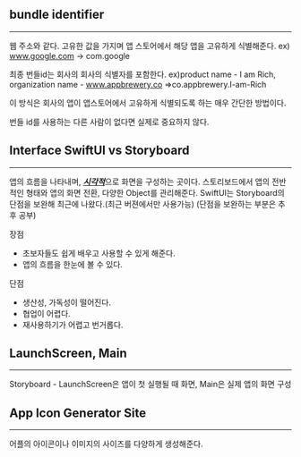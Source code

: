 ## bundle identifier

---

웹 주소와 같다. 고유한 값을 가지며 앱 스토어에서 해당 앱을 고유하게 식별해준다.
ex) www.google.com -> com.google

최종 번들id는 회사의 회사의 식별자를 포함한다.
ex)product name - I am Rich,
organization name - www.appbrewery.co
=>co.appbrewery.I-am-Rich

이 방식은 회사의 앱이 앱스토어에서 고유하게 식별되도록 하는 매우 간단한 방법이다.

번들 id를 사용하는 다른 사람이 없다면 실제로 중요하지 않다.

## Interface SwiftUI vs Storyboard

---

앱의 흐름을 나타내며, <u>**_시각적_**</u>으로 화면을 구성하는 곳이다. 스토리보드에서 앱의 전반적인 형태와 앱의 화면 전환, 다양한 Object를 관리해준다. SwiftUI는 Storyboard의 단점을 보완해 최근에 나왔다.(최근 버젼에서만 사용가능)
(단점을 보완하는 부분은 추후 공부)

장점

- 초보자들도 쉽게 배우고 사용할 수 있게 해준다.
- 앱의 흐름을 한눈에 볼 수 있다.

단점

- 생산성, 가독성이 떨어진다.
- 협업이 어렵다.
- 재사용하기가 어렵고 번거롭다.

## LaunchScreen, Main

---

Storyboard - LaunchScreen은 앱이 첫 실행될 때 화면, Main은 실제 앱의 화면 구성

## App Icon Generator Site

---

어플의 아이콘이나 이미지의 사이즈를 다양하게 생성해준다.
